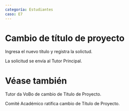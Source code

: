 ```yaml
---
categoría: Estudiantes
caso: E7
---
```


# Cambio de título de proyecto

Ingresa el nuevo título y registra la solictud.

La solicitud se envía al Tutor Principal.

# Véase también

Tutor da VoBo de cambio de Título de Proyecto.

Comité Académico ratifica cambio de Título de Proyecto.

